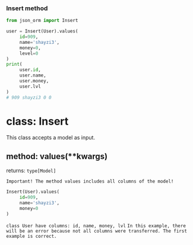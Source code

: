 
### Insert method

```python
from json_orm import Insert

user = Insert(User).values(
     id=909,
     name='shayzi3',
     money=0,
     level=0
)
print(
     user.id,
     user.name,
     user.money,
     user.lvl
)
# 909 shayzi3 0 0
```
# class: Insert
This class accepts a model as input.

## method: values(**kwargs)
returns: `type[Model]`

`Important! The method values includes all columns of the model!`

```python
Insert(User).values(
     id=909,
     name='shayzi3',
     money=0
)
```
`class User have columns: id, name, money, lvl`
`In this example, there will be an error because not all columns were transferred. The first example is correct.`
